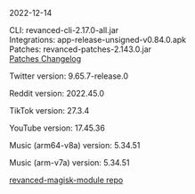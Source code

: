2022-12-14
  
CLI: revanced-cli-2.17.0-all.jar  
Integrations: app-release-unsigned-v0.84.0.apk  
Patches: revanced-patches-2.143.0.jar  
[Patches Changelog](https://github.com/revanced/revanced-patches/releases/tag/v2.143.0)  

Twitter version: 9.65.7-release.0  

Reddit version: 2022.45.0  

TikTok version: 27.3.4  

YouTube version: 17.45.36  

Music (arm64-v8a) version: 5.34.51  

Music (arm-v7a) version: 5.34.51  

[revanced-magisk-module repo](https://github.com/j-hc/revanced-magisk-module)
